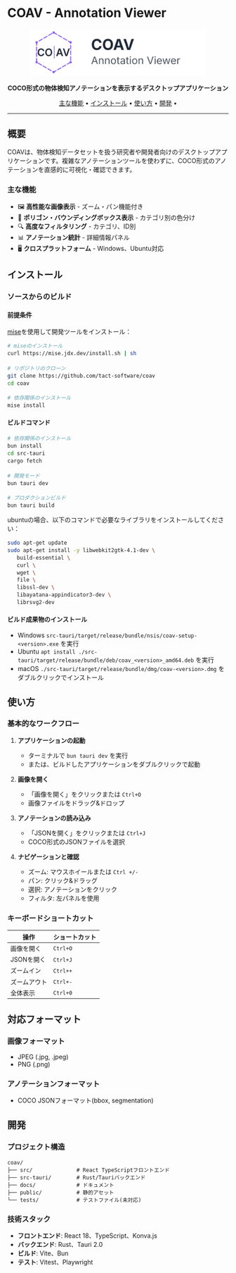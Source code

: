 # COAV - Annotation Viewer

<p align="center">
  <picture>
    <source media="(prefers-color-scheme: dark)" srcset="./assets/logo/coav-logo-horizontal-dark.svg">
    <source media="(prefers-color-scheme: light)" srcset="./assets/logo/coav-logo-horizontal-light.svg">
    <img alt="COAV Logo" src="./assets/logo/coav-logo-horizontal-light.svg" width="400">
  </picture>
</p>

<p align="center">
  <b>COCO形式の物体検知アノテーションを表示するデスクトップアプリケーション</b>
</p>

<p align="center">
  <a href="#主な機能">主な機能</a> •
  <a href="#インストール">インストール</a> •
  <a href="#使い方">使い方</a> •
  <a href="#開発">開発</a> •
</p>

---

## 概要

COAVは、物体検知データセットを扱う研究者や開発者向けのデスクトップアプリケーションです。複雑なアノテーションツールを使わずに、COCO形式のアノテーションを直感的に可視化・確認できます。

### 主な機能

- 🖼️ **高性能な画像表示** - ズーム・パン機能付き
- 🎯 **ポリゴン・バウンディングボックス表示** - カテゴリ別の色分け
- 🔍 **高度なフィルタリング** - カテゴリ、ID別
- 📊 **アノテーション統計** - 詳細情報パネル
- 🖥️ **クロスプラットフォーム** - Windows、Ubuntu対応

## インストール

### ソースからのビルド

#### 前提条件

[mise](https://mise.jdx.dev/)を使用して開発ツールをインストール：

```bash
# miseのインストール
curl https://mise.jdx.dev/install.sh | sh

# リポジトリのクローン
git clone https://github.com/tact-software/coav
cd coav

# 依存関係のインストール
mise install
```

#### ビルドコマンド

```bash
# 依存関係のインストール
bun install
cd src-tauri
cargo fetch

# 開発モード
bun tauri dev

# プロダクションビルド
bun tauri build
```

ubuntuの場合、以下のコマンドで必要なライブラリをインストールしてください：

```bash
sudo apt-get update
sudo apt-get install -y libwebkit2gtk-4.1-dev \
   build-essential \
   curl \
   wget \
   file \
   libssl-dev \
   libayatana-appindicator3-dev \
   librsvg2-dev
```

#### ビルド成果物のインストール

- Windows
  `src-tauri/target/release/bundle/nsis/coav-setup-<version>.exe` を実行
- Ubuntu
  `apt install ./src-tauri/target/release/bundle/deb/coav_<version>_amd64.deb` を実行
- macOS
  `./src-tauri/target/release/bundle/dmg/coav-<version>.dmg` をダブルクリックでインストール

## 使い方

### 基本的なワークフロー

1. **アプリケーションの起動**

   - ターミナルで `bun tauri dev` を実行
   - または、ビルドしたアプリケーションをダブルクリックで起動

2. **画像を開く**

   - 「画像を開く」をクリックまたは `Ctrl+O`
   - 画像ファイルをドラッグ&ドロップ

3. **アノテーションの読み込み**

   - 「JSONを開く」をクリックまたは `Ctrl+J`
   - COCO形式のJSONファイルを選択

4. **ナビゲーションと確認**
   - ズーム: マウスホイールまたは `Ctrl +/-`
   - パン: クリック&ドラッグ
   - 選択: アノテーションをクリック
   - フィルタ: 左パネルを使用

### キーボードショートカット

| 操作         | ショートカット |
| ------------ | -------------- |
| 画像を開く   | `Ctrl+O`       |
| JSONを開く   | `Ctrl+J`       |
| ズームイン   | `Ctrl++`       |
| ズームアウト | `Ctrl+-`       |
| 全体表示     | `Ctrl+0`       |

## 対応フォーマット

### 画像フォーマット

- JPEG (.jpg, .jpeg)
- PNG (.png)

### アノテーションフォーマット

- COCO JSONフォーマット(bbox, segmentation)

## 開発

### プロジェクト構造

```
coav/
├── src/              # React TypeScriptフロントエンド
├── src-tauri/        # Rust/Tauriバックエンド
├── docs/             # ドキュメント
├── public/           # 静的アセット
└── tests/            # テストファイル(未対応)
```

### 技術スタック

- **フロントエンド**: React 18、TypeScript、Konva.js
- **バックエンド**: Rust、Tauri 2.0
- **ビルド**: Vite、Bun
- **テスト**: Vitest、Playwright
